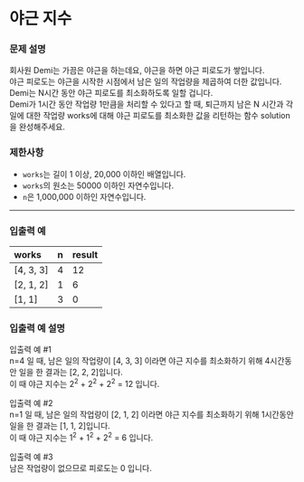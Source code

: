 # 야근 지수

### 문제 설명

회사원 Demi는 가끔은 야근을 하는데요, 야근을 하면 야근 피로도가 쌓입니다.  
야근 피로도는 야근을 시작한 시점에서 남은 일의 작업량을 제곱하여 더한 값입니다.  
Demi는 N시간 동안 야근 피로도를 최소화하도록 일할 겁니다.  
Demi가 1시간 동안 작업량 1만큼을 처리할 수 있다고 할 때, 퇴근까지 남은 N 시간과 각 일에 대한 작업량 works에 대해 야근 피로도를 최소화한 값을 리턴하는 함수 solution을 완성해주세요.

### 제한사항
- `works`는 길이 1 이상, 20,000 이하인 배열입니다.
- `works`의 원소는 50000 이하인 자연수입니다.
- `n`은 1,000,000 이하인 자연수입니다.

---

### 입출력 예
|works|n|result|
|:---|:---|:---|
|[4, 3, 3]|4|12|
|[2, 1, 2]|1|6|
|[1, 1]|3|0|

### 입출력 예 설명
입출력 예 #1  
n=4 일 때, 남은 일의 작업량이 [4, 3, 3] 이라면 야근 지수를 최소화하기 위해 4시간동안 일을 한 결과는 [2, 2, 2]입니다.  
이 때 야근 지수는 2<sup>2</sup> + 2<sup>2</sup> + 2<sup>2</sup> = 12 입니다.

입출력 예 #2  
n=1 일 때, 남은 일의 작업량이 [2, 1, 2] 이라면 야근 지수를 최소화하기 위해 1시간동안 일을 한 결과는 [1, 1, 2]입니다.  
이 때 야근 지수는 1<sup>2</sup> + 1<sup>2</sup> + 2<sup>2</sup> = 6 입니다.

입출력 예 #3  
남은 작업량이 없으므로 피로도는 0 입니다.
